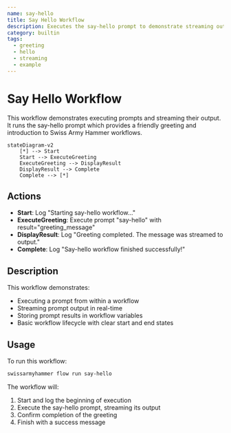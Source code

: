 ```yaml
---
name: say-hello
title: Say Hello Workflow
description: Executes the say-hello prompt to demonstrate streaming output
category: builtin
tags:
  - greeting
  - hello
  - streaming
  - example
---
```


# Say Hello Workflow

This workflow demonstrates executing prompts and streaming their output. It runs the say-hello prompt which provides a friendly greeting and introduction to Swiss Army Hammer workflows.

```mermaid
stateDiagram-v2
    [*] --> Start
    Start --> ExecuteGreeting
    ExecuteGreeting --> DisplayResult
    DisplayResult --> Complete
    Complete --> [*]
```

## Actions

- **Start**: Log "Starting say-hello workflow..."
- **ExecuteGreeting**: Execute prompt "say-hello" with result="greeting_message"
- **DisplayResult**: Log "Greeting completed. The message was streamed to output."
- **Complete**: Log "Say-hello workflow finished successfully!"

## Description

This workflow demonstrates:
- Executing a prompt from within a workflow
- Streaming prompt output in real-time
- Storing prompt results in workflow variables
- Basic workflow lifecycle with clear start and end states

## Usage

To run this workflow:
```bash
swissarmyhammer flow run say-hello
```

The workflow will:
1. Start and log the beginning of execution
2. Execute the say-hello prompt, streaming its output
3. Confirm completion of the greeting
4. Finish with a success message